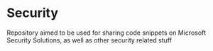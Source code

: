# Security
Repository aimed to be used for sharing code snippets on Microsoft Security Solutions, as well as other security related stuff

